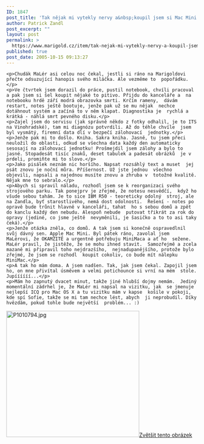```yaml
---
ID: 1847
post_title: 'Tak nějak mi vytekly nervy a&nbsp;koupil jsem si Mac Mini'
author: Patrick Zandl
post_excerpt: ""
layout: post
permalink: >
  https://www.marigold.cz/item/tak-nejak-mi-vytekly-nervy-a-koupil-jsem-si-mac-mini
published: true
post_date: 2005-10-15 09:13:27
---
```

	<p>Chudák MaLér asi celou noc čekal, jestli si ráno na Marigoldovi  přečte odsuzující hanopis svého miláčka. Ale vezměme to  popořádku.</p>
	<p>Ve čtvrtek jsem dorazil do práce, pustil notebook, chvíli pracoval  a pak jsem si šel koupit nějaké to pitivo. Přijdu do kanceláře a  na notebooku hrdě září modrá obrazovka smrti. Krčím rameny,  dávám restart, notes ještě bootuje, jenže pak už se mu nějak  nechce dotáhnout systém a začíná to v něm klapat. Diagnostika je  rychlá a krátká - náhlá smrt pevného disku.</p>
	<p>Zajel jsem do servisu (jak správně někdo z fotky odhalil, je to ITS  na Vinohradské), tam mi diagnózu potvrdili. Až do téhle chvíle  jsem byl vysmátý, firemní data dlí v bezpečí zálohovací  jednotky.</p>
	<p>Jenže pak mi to došlo. Kniha. Sakra kniha. Jasně, tu jsem přeci  neuložil do oblasti, odkud se všechna data každý den automaticky  sesosají na zálohovací jednotku! Prošmejdil jsem zálohy a bylo to  jasné. Stopadesát tisíc znaků, deset tabulek a padesát obrázků  je v prdeli, promiňte mi to slovo.</p>
	<p>Jako pisálek neznám nic horšího. Napsat rozsáhlý text a muset  jej psát znovu je noční můra. Příšernost. Už jste jednou  všechno objevili, napsali a najednou musíte znovu a zhruba v  totožné kvalitě. Nějak mne to sebralo.</p>
	<p>Abych si spravil náladu, rozhodl jsem se k reorganizaci svého  strojového parku. Tak ponejprv je zřejmé, že notesu nesvědčí,  když ho všude sebou tahám. Je to sice IBM R50 - teoreticky odolný  stroj, ale na Zandla, byť starostlivého, nemá dost odolnosti.  Řešení - notes po opravě bude trůnit hlavně v kanceláři, tahat  ho s sebou domů a zpět do kanclu každý den nebudu. Alespoň nebude  putovat třikrát za rok do opravy (jediné, co jsme ještě  nevyměnili, je šasičko a to to asi taky čeká).</p>
	<p>Jenže otázka zněla, co domů. A tak jsem si konečně ospravedlnil  svůj dávný sen. Apple Mac Mini. Byl pátek ráno, zavolal jsem  MaLérovi, že OKAMŽITĚ a urgentně potřebuju MiniMaca a ať ho  sežene. MaLér pravil, že jistěže, že se mohu ihned stavit.  Samozřejmě a zcela mazaně mi připravil toho nejdrazšího,  nejnadupanějšího, protože bylo zřejmé, že jsem se rozhodl  koupit cokoliv, co bude mít nálepku MiniMac.</p>
	<p>A tak ho mám doma. A jsem nadšen. Tak, jak jsem čekal. Zapojil jsem  ho, on mne přivítal úsměvem a velmi potichounce si vrní na mém  stole. Jupíííííí...</p>
	<p>Mám ho zapnutý dvacet minut, takže jiné hlubší dojmy nemám.  Jediný momentální zádrhel je, že MaLér mi napsal na vizitku, jak  se jmenuje nejlepší ICQ pro Mac OS X a tu vizitku mám v kapse  košile v pokoji, kde spí Sofie, takže se mi tam nechce lést, abych  ji neprobudil. Díky hvězdám, pokud tohle bude největší  problém... :)
</p><div class="box"><img src="/wp-content/uploads/1/thumb-221088406.jpg" alt="P1010794.jpg" width="350" height="332" /><a href="/wp-content/uploads/1/mms-221088406.jpg" title="Zvětšit tento obrázek" onclick="window.open('/wp-content/1/mms-221088406.jpg','Zvětšit tento obrázek','width=1011,height=960,directories=no,location=no,menubar=no,scrollbars=no,status=no,toolbar=no,resizable=no');return false">Zvětšit tento obrázek</a></div>